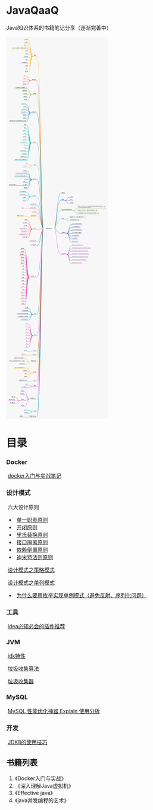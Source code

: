 # JavaQaaQ

Java知识体系的书籍笔记分享（逐渐完善中）

![Image text](https://raw.githubusercontent.com/zjmJavaByte/images/master/images/someday.png)

# 目录

### Docker

​		[docker入门与实战笔记](https://github.com/zjmJavaByte/JavaQaaQ/blob/master/docs/docker%E6%8A%80%E6%9C%AF%E5%85%A5%E9%97%A8%E4%B8%8E%E5%AE%9E%E6%88%98.md)

### 设计模式

​		六大设计原则

- ​	    [单一职责原则](https://github.com/zjmJavaByte/JavaQaaQ/blob/master/docs/单一职责原则.md)
- ​        [开闭原则](https://github.com/zjmJavaByte/JavaQaaQ/blob/master/docs/开闭原则.md)
- ​        [里氏替换原则](https://github.com/zjmJavaByte/JavaQaaQ/blob/master/docs/里氏替换原则.md)
- ​        [接口隔离原则](https://github.com/zjmJavaByte/JavaQaaQ/blob/master/docs/接口隔离原则.md)
- ​        [依赖倒置原则](https://github.com/zjmJavaByte/JavaQaaQ/blob/master/docs/依赖倒置原则.md)
- ​        [迪米特法则原则](https://github.com/zjmJavaByte/JavaQaaQ/blob/master/docs/迪米特法则原则.md)

​		[设计模式之策略模式](https://github.com/zjmJavaByte/JavaQaaQ/blob/master/docs/%E8%AE%BE%E8%AE%A1%E6%A8%A1%E5%BC%8F-%E7%AD%96%E7%95%A5%E6%A8%A1%E5%BC%8F.md)

​		[设计模式之单列模式](https://github.com/zjmJavaByte/JavaQaaQ/blob/master/docs/%E8%AE%BE%E8%AE%A1%E6%A8%A1%E5%BC%8F-%E5%8D%95%E4%BE%8B%E6%A8%A1%E5%BC%8F.md)

- ​		[为什么要用枚举实现单例模式（避免反射、序列化问题）](https://github.com/zjmJavaByte/JavaQaaQ/blob/master/docs/%E4%B8%BA%E4%BB%80%E4%B9%88%E8%A6%81%E7%94%A8%E6%9E%9A%E4%B8%BE%E5%AE%9E%E7%8E%B0%E5%8D%95%E4%BE%8B%E6%A8%A1%E5%BC%8F%EF%BC%88%E9%81%BF%E5%85%8D%E5%8F%8D%E5%B0%84%E3%80%81%E5%BA%8F%E5%88%97%E5%8C%96%E9%97%AE%E9%A2%98%EF%BC%89.md)


### 工具

​		[idea必知必会的插件推荐](https://github.com/zjmJavaByte/JavaQaaQ/blob/master/docs/idea%E5%BF%85%E7%9F%A5%E5%BF%85%E4%BC%9A%E7%9A%84%E6%8F%92%E4%BB%B6%E6%8E%A8%E8%8D%90.md)

### JVM

​		[jdk特性](https://github.com/zjmJavaByte/JavaQaaQ/blob/master/docs/jdk%E7%89%B9%E6%80%A7.md)

​		[垃圾收集算法](https://github.com/zjmJavaByte/JavaQaaQ/blob/master/docs/%E5%9E%83%E5%9C%BE%E6%94%B6%E9%9B%86%E7%AE%97%E6%B3%95.md)

​		[垃圾收集器](https://github.com/zjmJavaByte/JavaQaaQ/blob/master/docs/%E5%9E%83%E5%9C%BE%E6%94%B6%E9%9B%86%E5%99%A8.md)

### MySQL

​         [MySQL 性能优化神器 Explain 使用分析](https://github.com/zjmJavaByte/JavaQaaQ/blob/master/docs/MySQL%20%E6%80%A7%E8%83%BD%E4%BC%98%E5%8C%96%E7%A5%9E%E5%99%A8%20Explain%20%E4%BD%BF%E7%94%A8%E5%88%86%E6%9E%90.md)

### 开发

​        [JDK8的使用技巧](https://github.com/zjmJavaByte/JavaQaaQ/blob/master/docs/JDK8的使用技巧.md)

## 书籍列表

1. 《Docker入门与实战》
2. 《深入理解Java虚拟机》
3. 《Effective java》
4. 《java并发编程的艺术》
